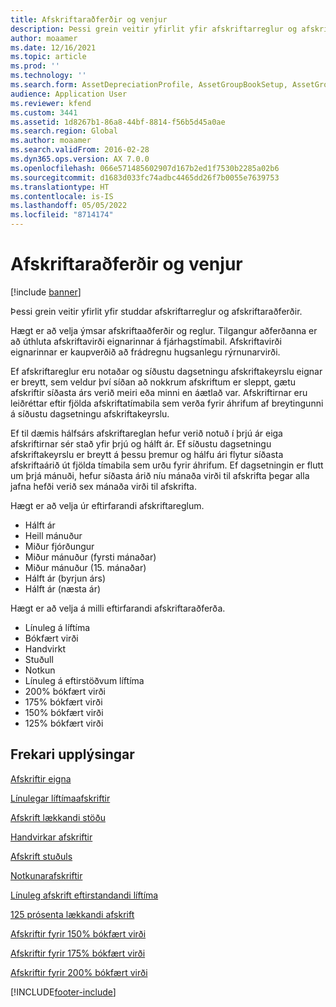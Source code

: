 ```yaml
---
title: Afskriftaraðferðir og venjur
description: Þessi grein veitir yfirlit yfir afskriftarreglur og afskriftaraðferðir sem eru studdar af Microsoft Dynamics 365 Finance.
author: moaamer
ms.date: 12/16/2021
ms.topic: article
ms.prod: ''
ms.technology: ''
ms.search.form: AssetDepreciationProfile, AssetGroupBookSetup, AssetGroupDepBookSetup
audience: Application User
ms.reviewer: kfend
ms.custom: 3441
ms.assetid: 1d8267b1-86a8-44bf-8814-f56b5d45a0ae
ms.search.region: Global
ms.author: moaamer
ms.search.validFrom: 2016-02-28
ms.dyn365.ops.version: AX 7.0.0
ms.openlocfilehash: 066e571485602907d167b2ed1f7530b2285a02b6
ms.sourcegitcommit: d1683d033fc74adbc4465dd26f7b0055e7639753
ms.translationtype: HT
ms.contentlocale: is-IS
ms.lasthandoff: 05/05/2022
ms.locfileid: "8714174"
---
```

# <a name="depreciation-methods-and-conventions"></a>Afskriftaraðferðir og venjur

[!include [banner](../includes/banner.md)]

Þessi grein veitir yfirlit yfir studdar afskriftarreglur og afskriftaraðferðir.

Hægt er að velja ýmsar afskriftaaðferðir og reglur. Tilgangur aðferðanna er að úthluta afskriftavirði eignarinnar á fjárhagstímabil. Afskriftavirði eignarinnar er kaupverðið að frádregnu hugsanlegu rýrnunarvirði. 

Ef afskriftareglur eru notaðar og síðustu dagsetningu afskriftakeyrslu eignar er breytt, sem veldur því síðan að nokkrum afskriftum er sleppt, gætu afskriftir síðasta árs verið meiri eða minni en áætlað var. Afskriftirnar eru leiðréttar eftir fjölda afskriftatímabila sem verða fyrir áhrifum af breytingunni á síðustu dagsetningu afskriftakeyrslu.

Ef til dæmis hálfsárs afskriftareglan hefur verið notuð í þrjú ár eiga afskriftirnar sér stað yfir þrjú og hálft ár. Ef síðustu dagsetningu afskriftakeyrslu er breytt á þessu þremur og hálfu ári flytur síðasta afskriftaárið út fjölda tímabila sem urðu fyrir áhrifum. Ef dagsetningin er flutt um þrjá mánuði, hefur síðasta árið níu mánaða virði til afskrifta þegar alla jafna hefði verið sex mánaða virði til afskrifta.

Hægt er að velja úr eftirfarandi afskriftareglum.


-   Hálft ár
-   Heill mánuður
-   Miður fjórðungur
-   Miður mánuður (fyrsti mánaðar)
-   Miður mánuður (15. mánaðar)
-   Hálft ár (byrjun árs)
-   Hálft ár (næsta ár)

Hægt er að velja á milli eftirfarandi afskriftaraðferða.
-   Línuleg á líftíma
-   Bókfært virði
-   Handvirkt
-   Stuðull
-   Notkun
-   Línuleg á eftirstöðvum líftíma
-   200% bókfært virði
-   175% bókfært virði
-   150% bókfært virði
-   125% bókfært virði





## <a name="additional-resources"></a>Frekari upplýsingar

[Afskriftir eigna](fixed-asset-depreciation.md)

[Línulegar líftímaafskriftir](Straight-line-service-life-depreciation.md)

[Afskrift lækkandi stöðu](reduce-balance-depreciation.md)

[Handvirkar afskriftir](manual-depreciation.md)

[Afskrift stuðuls](factor-depreciation.md)

[Notkunarafskriftir](consumption-depreciation.md)

[Línuleg afskrift eftirstandandi líftíma](straight-line-life-remaining-depreciation.md)

[125 prósenta lækkandi afskrift](125-percent-reducing-balance-depreciation.md)

[Afskriftir fyrir 150% bókfært virði](150-percent-reducing-balance-depreciation.md)

[Afskriftir fyrir 175% bókfært virði](175-percent-reducing-balance-depreciation.md)

[Afskriftir fyrir 200% bókfært virði](200-percent-reducing-balance-depreciation.md)





[!INCLUDE[footer-include](../../includes/footer-banner.md)]
